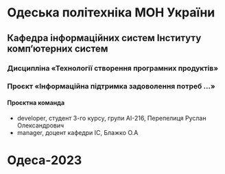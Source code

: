 # Одеська політехніка МОН України
## Кафедра інформаційних систем Інституту комп’ютерних систем
### Дисципліна «Технології створення програмних продуктів»
### Проєкт «Інформаційна підтримка задоволення потреб ...»
#### Проєктна команда
+ developer, студент 3-го курсу, групи АІ-216, Перепелиця Руслан Олександрович
+ manager, доцент кафедри ІС, Блажко О.А
# Одеса-2023
